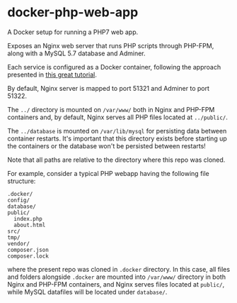 # docker-php-web-app
A Docker setup for running a PHP7 web app.

Exposes an Nginx web server that runs PHP scripts through PHP-FPM, along with a MySQL 5.7 database and Adminer.

Each service is configured as a Docker container, following the approach presented in [this great tutorial](https://www.pascallandau.com/blog/php-php-fpm-and-nginx-on-docker-in-windows-10).

By default, Nginx server is mapped to port 51321 and Adminer to port 51322.

The `../` directory is mounted on `/var/www/` both in Nginx and PHP-FPM containers and, by default, Nginx serves all PHP files located at `../public/`. 

The `../database` is mounted on `/var/lib/mysql` for persisting data between container restarts. It's  important that this directory exists before starting up the containers or the database won't be persisted between restarts!

Note that all paths are relative to the directory where this repo was cloned.   

For example, consider a typical PHP webapp having the following file structure:
```
.docker/
config/
database/
public/
  index.php
  about.html   
src/
tmp/
vendor/
composer.json
composer.lock
``` 
where the present repo was cloned in `.docker` directory. In this case, all files and folders alongside `.docker` are mounted into `/var/www/` directory in both Nginx and PHP-FPM containers, and Nginx serves files located at `public/`, while MySQL datafiles will be located under `database/`.
